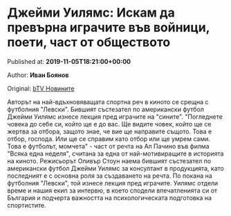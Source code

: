 
# Джейми Уилямс: Искам да превърна играчите във войници, поети, част от обществото

Published at: **2019-11-05T18:21:00+00:00**

Author: **Иван Боянов**

Original: [bTV Новините](https://btvnovinite.bg/sport/dzhejmi-uil.html)

Авторът на най-вдъхновяващaта спортна реч в киното се срещна с футболния "Левски". Бившият състезател по американски футбол Джейми Уилямс изнесе лекция пред играчите на "сините".
"Погледнете човека до себе си, който ще е до вас. Ще видите човек, който ще се жертва за отбора, защото знае, че вие ще направите същото. Това е отбор, господа. Или ще се справим като отбор или ще умрем сами. Това е футболът, момчета" - част от речта на Ал Пачино във филма "Всяка една неделя", считана за една от най-мотивиращите в историята на киното.
Режисьорът Оливър Стоун наема бившият състезател по американски футбол Джейми Уилямс за консултант в продукцията, като последният е с основна роля за създаването на речта. По покана на футболния "Левски", той изнесе лекция пред играчите. Уилямс отдели време и нашия екип за интервю, в което сподели впечатленията си от България и подчерта важността на психологическата подготовка на спортистите.
